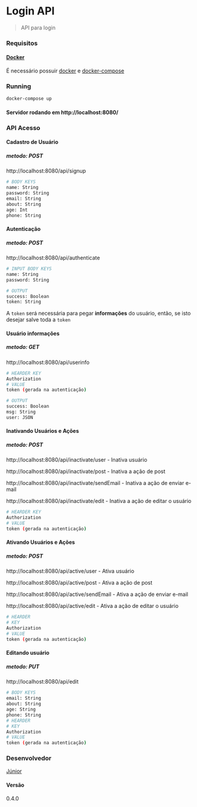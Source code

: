 # Login API

> API para login

### Requisitos

#### [Docker](https://docs.docker.com/install/)
É necessário possuir [docker](https://docs.docker.com/install/) e [docker-compose](https://docs.docker.com/compose/install/)

### Running

``` bash
docker-compose up
```

#### Servidor rodando em http://localhost:8080/

### API Acesso

#### Cadastro de Usuário
##### metodo: POST

http://localhost:8080/api/signup

``` bash
# BODY KEYS
name: String
password: String
email: String
about: String
age: Int
phone: String
```

#### Autenticação
##### metodo: POST

http://localhost:8080/api/authenticate

``` bash
# INPUT BODY KEYS
name: String
password: String
```
``` bash
# OUTPUT
success: Boolean
token: String
```

A `token` será necessária para pegar **informações** do usuário, então, se isto desejar salve toda a `token`

#### Usuário informações
##### metodo: GET

http://localhost:8080/api/userinfo

``` bash
# HEARDER KEY
Authorization
# VALUE
token (gerada na autenticação)
```
``` bash
# OUTPUT
success: Boolean
msg: String
user: JSON
```

#### Inativando Usuários e Ações
##### metodo: POST

http://localhost:8080/api/inactivate/user - Inativa usuário

http://localhost:8080/api/inactivate/post - Inativa a ação de post

http://localhost:8080/api/inactivate/sendEmail - Inativa a ação de enviar e-mail

http://localhost:8080/api/inactivate/edit - Inativa a ação de editar o usuário

``` bash
# HEARDER KEY
Authorization
# VALUE
token (gerada na autenticação)
```

#### Ativando Usuários e Ações
##### metodo: POST

http://localhost:8080/api/active/user - Ativa usuário

http://localhost:8080/api/active/post - Ativa a ação de post

http://localhost:8080/api/active/sendEmail - Ativa a ação de enviar e-mail

http://localhost:8080/api/active/edit - Ativa a ação de editar o usuário

``` bash
# HEARDER
# KEY
Authorization
# VALUE
token (gerada na autenticação)
```

#### Editando usuário
##### metodo: PUT

http://localhost:8080/api/edit

``` bash
# BODY KEYS
email: String
about: String
age: String
phone: String
# HEARDER
# KEY
Authorization
# VALUE
token (gerada na autenticação)
```

### Desenvolvedor

[Júnior](https://www.github.com/juniorvbc)

#### Versão

0.4.0
